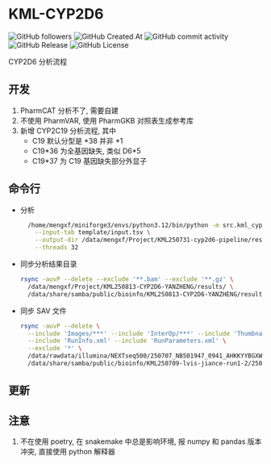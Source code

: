 # KML-CYP2D6

![GitHub followers](https://img.shields.io/github/followers/kr1stoff)
![GitHub Created At](https://img.shields.io/github/created-at/kr1stoff/KML-CYP2D6)
![GitHub commit activity](https://img.shields.io/github/commit-activity/w/kr1stoff/KML-CYP2D6)
![GitHub Release](https://img.shields.io/github/v/release/kr1stoff/KML-CYP2D6)
![GitHub License](https://img.shields.io/github/license/kr1stoff/KML-CYP2D6)

CYP2D6 分析流程

## 开发

1. PharmCAT 分析不了, 需要自建
2. 不使用 PharmVAR, 使用 PharmGKB 对照表生成参考库
3. 新增 CYP2C19 分析流程, 其中
    - C19 默认分型是 \*38 并非 \*1
    - C19\*36 为全基因缺失, 类似 D6\*5
    - C19\*37 为 C19 基因缺失部分外显子

## 命令行

- 分析

  ```bash
    /home/mengxf/miniforge3/envs/python3.12/bin/python -m src.kml_cyp2d6 \
      --input-tab template/input.tsv \
      --output-dir /data/mengxf/Project/KML250731-cyp2d6-pipeline/results/250731 \
      --threads 32
  ```

- 同步分析结果目录

  ```bash
  rsync -auvP --delete --exclude '**.bam' --exclude '**.gz' \
    /data/mengxf/Project/KML250813-CYP2D6-YANZHENG/results/ \
    /data/share/samba/public/bioinfo/KML250813-CYP2D6-YANZHENG/results/
  ```

- 同步 SAV 文件

    ```bash
    rsync -auvP --delete \
      --include 'Images/***' --include 'InterOp/***' --include 'Thumbnail_Images/***' \
      --include 'RunInfo.xml' --include 'RunParameters.xml' \
      --exclude '*' \
      /data/rawdata/illumina/NEXTseq500/250707_NB501947_0941_AHKKYYBGXW/ \
      /data/share/samba/public/bioinfo/KML250709-lvis-jiance-run1-2/250707_NB501947_0941_AHKKYYBGXW/
    ```

## 更新

## 注意

1. 不在使用 poetry, 在 snakemake 中总是影响环境, 报 numpy 和 pandas 版本冲突, 直接使用 python 解释器
